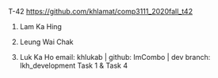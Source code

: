T-42
https://github.com/khlamat/comp3111_2020fall_t42

1. Lam Ka Hing


2. Leung Wai Chak


3. Luk Ka Ho
email: khlukab | github: ImCombo | dev branch: lkh_development
Task 1 & Task 4
